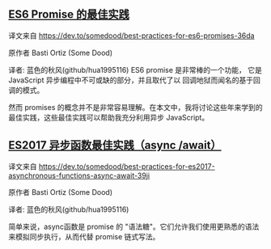 ## [ES6 Promise 的最佳实践](https://qiufeng.blue/frontend/best-practices-es6-promise.html#%E5%A4%84%E7%90%86-promise-rejections)
译文来自 https://dev.to/somedood/best-practices-for-es6-promises-36da

原作者 Basti Ortiz (Some Dood)

译者: 蓝色的秋风(github/hua1995116)
ES6 promise 是非常棒的一个功能， 它是 JavaScript 异步编程中不可或缺的部分，并且取代了以 回调地狱而闻名的基于回调的模式。

然而 promises 的概念并不是非常容易理解。在本文中，我将讨论这些年来学到的最佳实践，这些最佳实践可以帮助我充分利用异步 JavaScript。

## [ES2017 异步函数最佳实践（async /await）](https://qiufeng.blue/frontend/best-practices-aysnc.html#%E5%85%88%E5%AE%89%E6%8E%92%E4%BB%BB%E5%8A%A1%EF%BC%8C%E5%86%8Dawait)
译文来自 https://dev.to/somedood/best-practices-for-es2017-asynchronous-functions-async-await-39ji

原作者 Basti Ortiz (Some Dood)

译者: 蓝色的秋风(github/hua1995116)

简单来说，async函数是 promise 的 "语法糖"。它们允许我们使用更熟悉的语法来模拟同步执行，从而代替 promise 链式写法。
